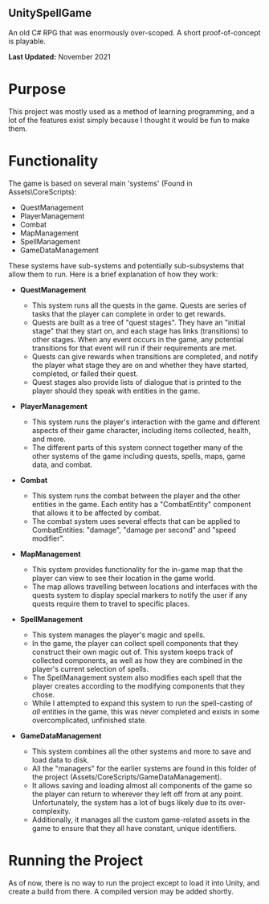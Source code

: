 ## UnitySpellGame
An old C# RPG that was enormously over-scoped. A short proof-of-concept is playable.

**Last Updated:** November 2021

# Purpose
This project was mostly used as a method of learning programming, and a lot of the features exist simply because I thought it would be fun to make them.

# Functionality
The game is based on several main 'systems' (Found in Assets\CoreScripts):
- QuestManagement
- PlayerManagement
- Combat
- MapManagement
- SpellManagement
- GameDataManagement

These systems have sub-systems and potentially sub-subsystems that allow them to run. Here is a brief explanation of how they work:

- **QuestManagement**
  * This system runs all the quests in the game. Quests are series of tasks that the player can complete in order to get rewards.
  * Quests are built as a tree of "quest stages". They have an "initial stage" that they start on, and each stage has links (transitions) to other stages. When any event occurs in the game, any potential transitions for that event will run if their requirements are met.
  * Quests can give rewards when transitions are completed, and notify the player what stage they are on and whether they have started, completed, or failed their quest.
  * Quest stages also provide lists of dialogue that is printed to the player should they speak with entities in the game.

- **PlayerManagement**
  * This system runs the player's interaction with the game and different aspects of their game character, including items collected, health, and more.
  * The different parts of this system connect together many of the other systems of the game including quests, spells, maps, game data, and combat.

- **Combat**
  * This system runs the combat between the player and the other entities in the game. Each entity has a "CombatEntity" component that allows it to be affected by combat.
  * The combat system uses several effects that can be applied to CombatEntities: "damage", "damage per second" and "speed modifier".

- **MapManagement**
  * This system provides functionality for the in-game map that the player can view to see their location in the game world.
  * The map allows travelling between locations and interfaces with the quests system to display special markers to notify the user if any quests require them to travel to specific places.

- **SpellManagement**
  * This system manages the player's magic and spells.
  * In the game, the player can collect spell components that they construct their own magic out of. This system keeps track of collected components, as well as how they are combined in the player's current selection of spells.
  * The SpellManagement system also modifies each spell that the player creates according to the modifying components that they chose.
  * While I attempted to expand this system to run the spell-casting of *all* entities in the game, this was never completed and exists in some overcomplicated, unfinished state.

- **GameDataManagement**
  * This system combines all the other systems and more to save and load data to disk.
  * All the "managers" for the earlier systems are found in this folder of the project (Assets/CoreScripts/GameDataManagement).
  * It allows saving and loading almost all components of the game so the player can return to wherever they left off from at any point. Unfortunately, the system has a lot of bugs likely due to its over-complexity.
  * Additionally, it manages all the custom game-related assets in the game to ensure that they all have constant, unique identifiers.

# Running the Project
As of now, there is no way to run the project except to load it into Unity, and create a build from there. A compiled version may be added shortly.
